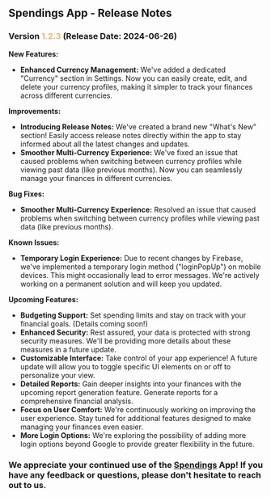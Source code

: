 ## Spendings App - Release Notes

### Version <span style="color: #f9b17a;">1.2.3</span> (Release Date: 2024-06-26)

**New Features:**

* **Enhanced Currency Management:** We've added a dedicated "Currency" section in Settings. Now you can easily create, edit, and delete your currency profiles, making it simpler to track your finances across different currencies.

**Improvements:**

* **Introducing Release Notes:** We've created a brand new "What's New" section! Easily access release notes directly within the app to stay informed about all the latest changes and updates.
* **Smoother Multi-Currency Experience:** We've fixed an issue that caused problems when switching between currency profiles while viewing past data (like previous months). Now you can seamlessly manage your finances in different currencies.

**Bug Fixes:**

* **Smoother Multi-Currency Experience:** Resolved an issue that caused problems when switching between currency profiles while viewing past data (like previous months).

**Known Issues:**

* **Temporary Login Experience:** Due to recent changes by Firebase, we've implemented a temporary login method ("loginPopUp") on mobile devices. This might occasionally lead to error messages. We're actively working on a permanent solution and will keep you updated.

**Upcoming Features:**

* **Budgeting Support:** Set spending limits and stay on track with your financial goals. (Details coming soon!)
* **Enhanced Security:** Rest assured, your data is protected with strong security measures. We'll be providing more details about these measures in a future update.
* **Customizable Interface:** Take control of your app experience! A future update will allow you to toggle specific UI elements on or off to personalize your view.
* **Detailed Reports:** Gain deeper insights into your finances with the upcoming report generation feature. Generate reports for a comprehensive financial analysis.
* **Focus on User Comfort:** We're continuously working on improving the user experience. Stay tuned for additional features designed to make managing your finances even easier.
* **More Login Options:** We're exploring the possibility of adding more login options beyond Google to provide greater flexibility in the future.

### We appreciate your continued use of the [Spendings](https://spendings.szakacsgergo.com) App! If you have any feedback or questions, please don't hesitate to reach out to us.

